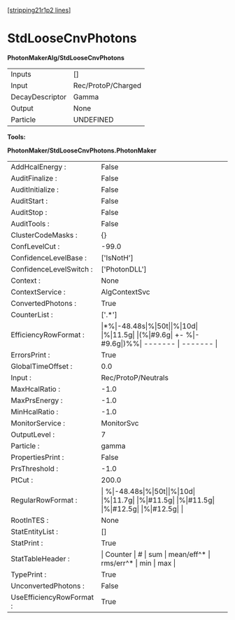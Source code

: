 [[stripping21r1p2 lines]](./stripping21r1p2-commonparticles)

# StdLooseCnvPhotons

**PhotonMakerAlg/StdLooseCnvPhotons**

|                 |                    |
|-----------------|--------------------|
| Inputs          | []               |
| Input           | Rec/ProtoP/Charged |
| DecayDescriptor | Gamma              |
| Output          | None               |
| Particle        | UNDEFINED          |

****Tools:****

**PhotonMaker/StdLooseCnvPhotons.PhotonMaker**

|                          |                                                                                                           |
|--------------------------|-----------------------------------------------------------------------------------------------------------|
| AddHcalEnergy :          | False                                                                                                     |
| AuditFinalize :          | False                                                                                                     |
| AuditInitialize :        | False                                                                                                     |
| AuditStart :             | False                                                                                                     |
| AuditStop :              | False                                                                                                     |
| AuditTools :             | False                                                                                                     |
| ClusterCodeMasks :       | {}                                                                                                        |
| ConfLevelCut :           | -99.0                                                                                                     |
| ConfidenceLevelBase :    | ['IsNotH']                                                                                              |
| ConfidenceLevelSwitch :  | ['PhotonDLL']                                                                                           |
| Context :                | None                                                                                                      |
| ContextService :         | AlgContextSvc                                                                                             |
| ConvertedPhotons :       | True                                                                                                      |
| CounterList :            | ['.\*']                                                                                                 |
| EfficiencyRowFormat :    | \|\*%\|-48.48s\|%\|50t\|\|%\|10d\| \|%\|11.5g\| \|(%\|#9.6g\| +- %\|-#9.6g\|)%%\| ------- \| ------- \|   |
| ErrorsPrint :            | True                                                                                                      |
| GlobalTimeOffset :       | 0.0                                                                                                       |
| Input :                  | Rec/ProtoP/Neutrals                                                                                       |
| MaxHcalRatio :           | -1.0                                                                                                      |
| MaxPrsEnergy :           | -1.0                                                                                                      |
| MinHcalRatio :           | -1.0                                                                                                      |
| MonitorService :         | MonitorSvc                                                                                                |
| OutputLevel :            | 7                                                                                                         |
| Particle :               | gamma                                                                                                     |
| PropertiesPrint :        | False                                                                                                     |
| PrsThreshold :           | -1.0                                                                                                      |
| PtCut :                  | 200.0                                                                                                     |
| RegularRowFormat :       | \| %\|-48.48s\|%\|50t\|\|%\|10d\| \|%\|11.7g\| \|%\|#11.5g\| \|%\|#11.5g\| \|%\|#12.5g\| \|%\|#12.5g\| \| |
| RootInTES :              | None                                                                                                      |
| StatEntityList :         | []                                                                                                      |
| StatPrint :              | True                                                                                                      |
| StatTableHeader :        | \| Counter \| \# \| sum \| mean/eff^\* \| rms/err^\* \| min \| max \|                                     |
| TypePrint :              | True                                                                                                      |
| UnconvertedPhotons :     | False                                                                                                     |
| UseEfficiencyRowFormat : | True                                                                                                      |
